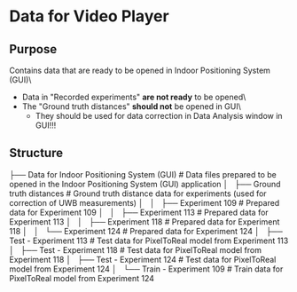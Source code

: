 # Data for Video Player

## Purpose
Contains data that are ready to be opened in Indoor Positioning System (GUI)\
- Data in "Recorded experiments" **are not ready** to be opened\
- The "Ground truth distances" **should not** be opened in GUI\
    - They should be used for data correction in Data Analysis window in GUI!!!

## Structure
├── Data for Indoor Positioning System (GUI)     # Data files prepared to be opened in the Indoor Positioning System (GUI) application
│   ├── Ground truth distances                   # Ground truth distance data for experiments (used for correction of UWB measurements)
│   │   ├── Experiment 109                       # Prepared data for Experiment 109
│   │   ├── Experiment 113                       # Prepared data for Experiment 113
│   │   ├── Experiment 118                       # Prepared data for Experiment 118
│   │   └── Experiment 124                       # Prepared data for Experiment 124
│   ├── Test - Experiment 113                    # Test data for PixelToReal model from Experiment 113
│   ├── Test - Experiment 118                    # Test data for PixelToReal model from Experiment 118
│   ├── Test - Experiment 124                    # Test data for PixelToReal model from Experiment 124
│   └── Train - Experiment 109                   # Train data for PixelToReal model from Experiment 124
